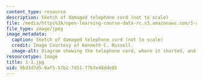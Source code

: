 ```yaml
---
content_type: resource
description: Sketch of damaged telephone cord (not to scale)
file: /media/https%3A/open-learning-course-data-rc.s3.amazonaws.com/3-a27-case-studies-in-forensic-metallurgy-fall-2007/9bd3d7d50af557b27d5177b7e48dde85_1-1.jpg
file_type: image/jpeg
image_metadata:
  caption: Sketch of damaged telephone cord (not to scale)
  credit: Image Courtesy of Kenneth C. Russell.
  image-alt: Diagram showing the telephone cord, where it shorted, and where it charred.
resourcetype: Image
title: 1-1.jpg
uid: 9bd3d7d5-0af5-57b2-7d51-77b7e48dde85
---
```

